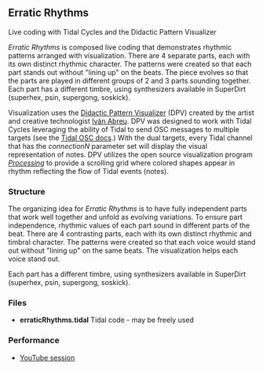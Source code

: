 ## Erratic Rhythms
Live coding with Tidal Cycles and the Didactic Pattern Visualizer

*Erratic Rhythms* is composed live coding that demonstrates rhythmic patterns arranged with visualization. There are 4 separate parts, each with its own distinct rhythmic character. The patterns were created so that each part stands out without "lining up" on the beats. The piece evolves so that the parts are played in different groups of 2 and 3 parts sounding together. Each part has a different timbre, using synthesizers available in SuperDirt (superhex, psin, supergong, soskick).

Visualization uses the [Didactic Pattern Visualizer](https://github.com/ivan-abreu/didacticpatternvisualizer/tree/main) (DPV) created by the artist and creative technologist [Iván Abreu](https://ivanabreu.net/). DPV was designed to work with Tidal Cycles leveraging the ability of Tidal to send OSC messages to multiple targets (see the [Tidal OSC docs](https://tidalcycles.org/docs/configuration/MIDIOSC/osc#multiple-targets-and-messages).) With the dual targets, every Tidal channel that has the *connectionN* parameter set will display the visual representation of notes. DPV utilizes the open source visualization program *[Processing](https://processing.org/)* to provide a scrolling grid where colored shapes appear in rhythm reflecting the flow of Tidal events (notes).

### Structure
The organizing idea for *Erratic Rhythms* is to have fully independent parts that work well together and unfold as evolving variations. To ensure part independence, rhythmic values of each part sound in different parts of the beat. There are 4 contrasting parts, each with its own distinct rhythmic and timbral character. The patterns were created so that each voice would stand out without "lining up" on the same beats. The visualization helps each voice stand out.

Each part has a different timbre, using synthesizers available in SuperDirt (superhex, psin, supergong, soskick).

### Files
- **erraticRhythms.tidal** Tidal code - may be freely used

### Performance
- [YouTube session](https://www.youtube.com/watch?v=dwrwnNVT-Po)  
